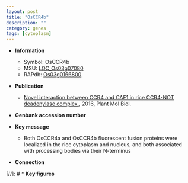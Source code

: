 ```yaml
---
layout: post
title: "OsCCR4b"
description: ""
category: genes
tags: [cytoplasm]
---
```


* **Information**  
    + Symbol: OsCCR4b  
    + MSU: [LOC_Os03g07080](http://rice.plantbiology.msu.edu/cgi-bin/ORF_infopage.cgi?orf=LOC_Os03g07080)  
    + RAPdb: [Os03g0166800](http://rapdb.dna.affrc.go.jp/viewer/gbrowse_details/irgsp1?name=Os03g0166800)  

* **Publication**  
    + [Novel interaction between CCR4 and CAF1 in rice CCR4-NOT deadenylase complex.](http://www.ncbi.nlm.nih.gov/pubmed?term=Novel+interaction+between+CCR4+and+CAF1+in+rice+CCR4-NOT+deadenylase+complex.%5BTitle%5D), 2016, Plant Mol Biol.

* **Genbank accession number**  

* **Key message**  
    + Both OsCCR4a and OsCCR4b fluorescent fusion proteins were localized in the rice cytoplasm and nucleus, and both associated with processing bodies via their N-terminus

* **Connection**  

[//]: # * **Key figures**  


